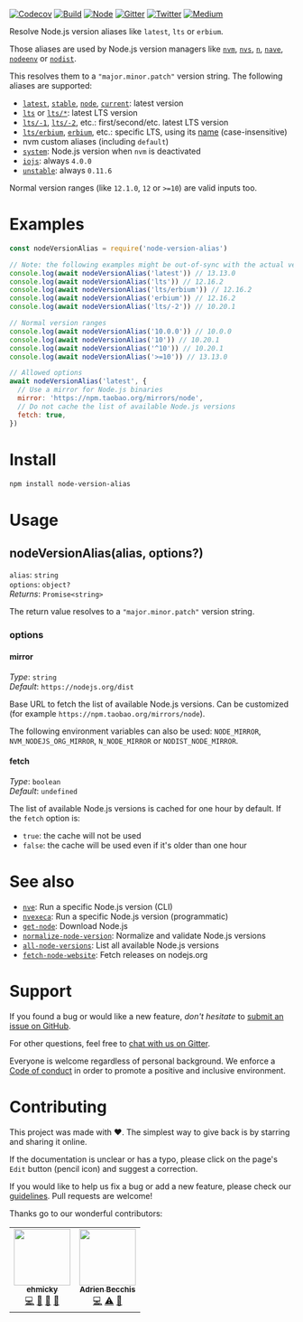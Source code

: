 [![Codecov](https://img.shields.io/codecov/c/github/ehmicky/node-version-alias.svg?label=tested&logo=codecov)](https://codecov.io/gh/ehmicky/node-version-alias)
[![Build](https://github.com/ehmicky/node-version-alias/workflows/Build/badge.svg)](https://github.com/ehmicky/node-version-alias/actions)
[![Node](https://img.shields.io/node/v/node-version-alias.svg?logo=node.js)](https://www.npmjs.com/package/node-version-alias)
[![Gitter](https://img.shields.io/gitter/room/ehmicky/node-version-alias.svg?logo=gitter)](https://gitter.im/ehmicky/node-version-alias)
[![Twitter](https://img.shields.io/badge/%E2%80%8B-twitter-4cc61e.svg?logo=twitter)](https://twitter.com/intent/follow?screen_name=ehmicky)
[![Medium](https://img.shields.io/badge/%E2%80%8B-medium-4cc61e.svg?logo=medium)](https://medium.com/@ehmicky)

Resolve Node.js version aliases like `latest`, `lts` or `erbium`.

Those aliases are used by Node.js version managers like
[`nvm`](https://github.com/nvm-sh/nvm),
[`nvs`](https://github.com/jasongin/nvs), [`n`](https://github.com/tj/n),
[`nave`](https://github.com/isaacs/nave),
[`nodeenv`](https://github.com/ekalinin/nodeenv) or
[`nodist`](https://github.com/nullivex/nodist).

This resolves them to a `"major.minor.patch"` version string. The following
aliases are supported:

- [`latest`](https://github.com/tj/n#specifying-node-versions),
  [`stable`](https://github.com/nvm-sh/nvm#usage),
  [`node`](https://github.com/nvm-sh/nvm#usage),
  [`current`](https://github.com/tj/n#specifying-node-versions): latest version
- [`lts`](https://github.com/jasongin/nvs#basic-usage) or
  [`lts/*`](https://github.com/nvm-sh/nvm#long-term-support): latest LTS version
- [`lts/-1`](https://github.com/nvm-sh/nvm#long-term-support),
  [`lts/-2`](https://github.com/nvm-sh/nvm#long-term-support), etc.:
  first/second/etc. latest LTS version
- [`lts/erbium`](https://github.com/nvm-sh/nvm#long-term-support),
  [`erbium`](https://github.com/nvm-sh/nvm#long-term-support), etc.: specific
  LTS, using its [name](https://github.com/nodejs/Release) (case-insensitive)
- nvm custom aliases (including `default`)
- [`system`](https://github.com/nvm-sh/nvm#system-version-of-node): Node.js
  version when `nvm` is deactivated
- [`iojs`](https://github.com/nvm-sh/nvm#usage): always `4.0.0`
- [`unstable`](https://github.com/nvm-sh/nvm#usage): always `0.11.6`

Normal version ranges (like `12.1.0`, `12` or `>=10`) are valid inputs too.

# Examples

<!-- Remove 'eslint-skip' once estree supports top-level await -->
<!-- eslint-skip -->

```js
const nodeVersionAlias = require('node-version-alias')

// Note: the following examples might be out-of-sync with the actual versions
console.log(await nodeVersionAlias('latest')) // 13.13.0
console.log(await nodeVersionAlias('lts')) // 12.16.2
console.log(await nodeVersionAlias('lts/erbium')) // 12.16.2
console.log(await nodeVersionAlias('erbium')) // 12.16.2
console.log(await nodeVersionAlias('lts/-2')) // 10.20.1

// Normal version ranges
console.log(await nodeVersionAlias('10.0.0')) // 10.0.0
console.log(await nodeVersionAlias('10')) // 10.20.1
console.log(await nodeVersionAlias('^10')) // 10.20.1
console.log(await nodeVersionAlias('>=10')) // 13.13.0

// Allowed options
await nodeVersionAlias('latest', {
  // Use a mirror for Node.js binaries
  mirror: 'https://npm.taobao.org/mirrors/node',
  // Do not cache the list of available Node.js versions
  fetch: true,
})
```

# Install

```bash
npm install node-version-alias
```

# Usage

## nodeVersionAlias(alias, options?)

`alias`: `string`\
`options`: `object?`\
_Returns_: `Promise<string>`

The return value resolves to a `"major.minor.patch"` version string.

### options

#### mirror

_Type_: `string`\
_Default_: `https://nodejs.org/dist`

Base URL to fetch the list of available Node.js versions. Can be customized (for
example `https://npm.taobao.org/mirrors/node`).

The following environment variables can also be used: `NODE_MIRROR`,
`NVM_NODEJS_ORG_MIRROR`, `N_NODE_MIRROR` or `NODIST_NODE_MIRROR`.

#### fetch

_Type_: `boolean`\
_Default_: `undefined`

The list of available Node.js versions is cached for one hour by default. If the
`fetch` option is:

- `true`: the cache will not be used
- `false`: the cache will be used even if it's older than one hour

# See also

- [`nve`](https://github.com/ehmicky/nve): Run a specific Node.js version (CLI)
- [`nvexeca`](https://github.com/ehmicky/nve): Run a specific Node.js version
  (programmatic)
- [`get-node`](https://github.com/ehmicky/get-node): Download Node.js
- [`normalize-node-version`](https://github.com/ehmicky/normalize-node-version):
  Normalize and validate Node.js versions
- [`all-node-versions`](https://github.com/ehmicky/all-node-versions): List all
  available Node.js versions
- [`fetch-node-website`](https://github.com/ehmicky/fetch-node-website): Fetch
  releases on nodejs.org

# Support

If you found a bug or would like a new feature, _don't hesitate_ to
[submit an issue on GitHub](../../issues).

For other questions, feel free to
[chat with us on Gitter](https://gitter.im/ehmicky/node-version-alias).

Everyone is welcome regardless of personal background. We enforce a
[Code of conduct](CODE_OF_CONDUCT.md) in order to promote a positive and
inclusive environment.

# Contributing

This project was made with ❤️. The simplest way to give back is by starring and
sharing it online.

If the documentation is unclear or has a typo, please click on the page's `Edit`
button (pencil icon) and suggest a correction.

If you would like to help us fix a bug or add a new feature, please check our
[guidelines](CONTRIBUTING.md). Pull requests are welcome!

Thanks go to our wonderful contributors:

<!-- ALL-CONTRIBUTORS-LIST:START -->
<!-- prettier-ignore-start -->
<!-- markdownlint-disable -->
<table>
  <tr>
    <td align="center"><a href="https://twitter.com/ehmicky"><img src="https://avatars2.githubusercontent.com/u/8136211?v=4" width="100px;" alt=""/><br /><sub><b>ehmicky</b></sub></a><br /><a href="https://github.com/ehmicky/node-version-alias/commits?author=ehmicky" title="Code">💻</a> <a href="#design-ehmicky" title="Design">🎨</a> <a href="#ideas-ehmicky" title="Ideas, Planning, & Feedback">🤔</a> <a href="https://github.com/ehmicky/node-version-alias/commits?author=ehmicky" title="Documentation">📖</a></td>
    <td align="center"><a href="https://twitter.com/adrieankhisbe"><img src="https://avatars1.githubusercontent.com/u/2601132?v=4" width="100px;" alt=""/><br /><sub><b>Adrien Becchis</b></sub></a><br /><a href="https://github.com/ehmicky/node-version-alias/commits?author=AdrieanKhisbe" title="Code">💻</a> <a href="https://github.com/ehmicky/node-version-alias/commits?author=AdrieanKhisbe" title="Tests">⚠️</a> <a href="#ideas-AdrieanKhisbe" title="Ideas, Planning, & Feedback">🤔</a></td>
  </tr>
</table>

<!-- markdownlint-enable -->
<!-- prettier-ignore-end -->

<!-- ALL-CONTRIBUTORS-LIST:END -->
